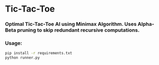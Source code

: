 # Tic-Tac-Toe

### Optimal Tic-Tac-Toe AI using Minimax Algorithm. Uses Alpha-Beta pruning to skip redundant recursive computations.

### Usage:
```bash
pip install -r requirements.txt
python runner.py
```
